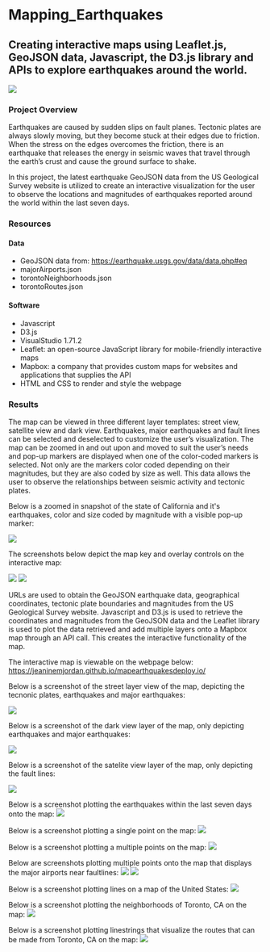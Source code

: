 # Mapping_Earthquakes
 
 ## Creating interactive maps using Leaflet.js, GeoJSON data, Javascript, the D3.js library and APIs to explore earthquakes around the world.
 
 ![](Images/earthquakeheader.jpg)
 
### Project Overview

Earthquakes are caused by sudden slips on fault planes. Tectonic plates are always slowly moving, but they become stuck at their edges due to friction. When the stress on the edges overcomes the friction, there is an earthquake that releases the energy in seismic waves that travel through the earth’s crust and cause the ground surface to shake. 

In this project, the latest earthquake GeoJSON data from the US Geological Survey website is utilized to create an interactive visualization for the user to observe the locations and magnitudes of earthquakes reported around the world within the last seven days. 

### Resources

#### Data

* GeoJSON data from: https://earthquake.usgs.gov/data/data.php#eq
* majorAirports.json
* torontoNeighborhoods.json
* torontoRoutes.json

#### Software

* Javascript
* D3.js 
* VisualStudio 1.71.2
* Leaflet: an open-source JavaScript library for mobile-friendly interactive maps
* Mapbox: a company that provides custom maps for websites and applications that supplies the API
* HTML and CSS to render and style the webpage

### Results

The map can be viewed in three different layer templates: street view, satellite view and dark view. Earthquakes, major earthquakes and fault lines can be selected and deselected to customize the user’s visualization. The map can be zoomed in and out upon and moved to suit the user’s needs and pop-up markers are displayed when one of the color-coded markers is selected. Not only are the markers color coded depending on their magnitudes, but they are also coded by size as well. This data allows the user to observe the relationships between seismic activity and tectonic plates.

Below is a zoomed in snapshot of the state of California and it's earthquakes, color and size coded by magnitude with a visible pop-up marker:

 ![](Images/zoomin.jpg) 
 
The screenshots below depict the map key and overlay controls on the interactive map:

 ![](Images/mapkey.jpg) ![](Images/overlays_controls.jpg) 

URLs are used to obtain the GeoJSON earthquake data, geographical coordinates, tectonic plate boundaries and magnitudes from the US Geological Survey website. Javascript and D3.js is used to retrieve the coordinates and magnitudes from the GeoJSON data and the Leaflet library is used to plot the data retrieved and add multiple layers onto a Mapbox map through an API call. This creates the interactive functionality of the map. 

The interactive map is viewable on the webpage below:
https://jeaninemjordan.github.io/mapearthquakesdeploy.io/

Below is a screenshot of the street layer view of the map, depicting the tecnonic plates, earthquakes and major earthquakes: 

![](Images/streetlayer_all.jpg) 

Below is a screenshot of the dark view layer of the map, only depicting earthquakes and major earthquakes:

![](Images/darkearthquakes.jpg) 

Below is a screenshot of the satelite view layer of the map, only depicting the fault lines:

![](Images/satelitetectonic.jpg) 

 Below is a screenshot plotting the earthquakes within the last seven days onto the map:
 ![](Images/past7days.jpg)
 
 Below is a screenshot plotting a single point on the map:
 ![](Images/mappingsinglepoints.jpg)
 
 Below is a screenshot plotting a multiple points on the map:
 ![](Images/mappingmultiplepoints.jpg)
 
 Below are screenshots plotting multiple points onto the map that displays the major airports near faultlines: 
 ![](Images/airportpoints.jpg)  ![](Images/airportpointszoom.jpg)
 
Below is a screenshot plotting lines on a map of the United States:
 ![](Images/mappinglines.jpg)
 
Below is a screenshot plotting the neighborhoods of Toronto, CA on the map:
 ![](Images/polygons.jpg)
 
Below is a screenshot plotting linestrings that visualize the routes that can be made from Toronto, CA on the map:
  ![](Images/linestrings.jpg)
 

